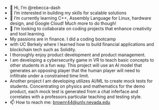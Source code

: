 - 👋 Hi, I’m @rebecca-dash
- 👀 I’m interested in building my skills for scalable solutions
- 🌱 I’m currently learning C++, Assembly Language for Linux, hardware design, and Google Cloud! Much more to do though!
- 💞️ I’m looking to collaborate on coding projects that enhance creativity and tool learning. 
- My passions are in finance. I did a coding bootcamp 
- with UC Berkely where I learned how to build financial applications and blockchain tech such as Solidity. 
- I thoroughly enjoy product development and product management.
- I am developing a cybersecurity game in VR to teach basic concepts to other students in a fun way. This project will use an AI model that generates an opposing player that the human player will need to infiltrate under a constrained time limit.
- Another project I am developing utilizes AI/ML to create mock tests for students. Concentrating on physics and mathematics for the demo product, each mock test is generated from a chat inferface and correlates with a professors particular teaching and testing style.
- 📫 How to reach me: brownr44@unlv.nevada.edu

<!---
rebecca-dash/rebecca-dash is a ✨ special ✨ repository because its `README.md` (this file) appears on your GitHub profile.
You can click the Preview link to take a look at your changes.
--->
